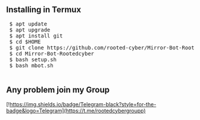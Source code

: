 ## Installing in Termux

<pre>
 $ apt update
 $ apt upgrade
 $ apt install git
 $ cd $HOME
 $ git clone https://github.com/rooted-cyber/Mirror-Bot-Rootedcyber
 $ cd Mirror-Bot-Rootedcyber
 $ bash setup.sh
 $ bash mbot.sh
 </pre>
 
 ## Any problem join my Group 
 [!https://img.shields.io/badge/Telegram-black?style=for-the-badge&logo=Telegram](https://t.me/rootedcybergroupp)
 